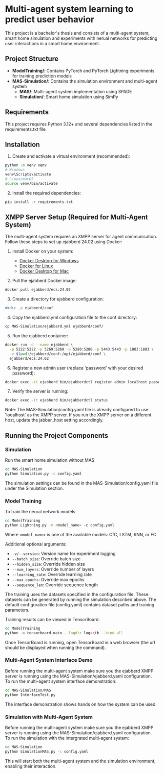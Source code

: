 # Multi-agent system learning to predict user behavior

This project is a bachelor's thesis and consists of a multi-agent system, smart home simulation and experiments with nerual networks for predicting user interactions in a smart home environment. 

## Project Structure

- **ModelTraining/**: Contains PyTorch and PyTorch Lightning experiments for training prediction models
- **MAS-Simulation/**: Contains the simulation environment and multi-agent system
  - **MAS/**: Multi-agent system implementation using SPADE
  - **Simulation/**: Smart home simulation using SimPy


## Requirements

This project requires Python 3.12+ and several dependencies listed in the requirements.txt file.

## Installation

1. Create and activate a virtual environment (recommended):
```bash
python -m venv venv
# Windows
venv\Scripts\activate
# Linux/macOS
source venv/bin/activate
```

2. Install the required dependencies:
```bash
pip install -r requirements.txt
```

## XMPP Server Setup (Required for Multi-Agent System)

The multi-agent system requires an XMPP server for agent communication. Follow these steps to set up ejabberd 24.02 using Docker:

1. Install Docker on your system:
   - [Docker Desktop for Windows](https://www.docker.com/products/docker-desktop)
   - [Docker for Linux](https://docs.docker.com/engine/install/)
   - [Docker Desktop for Mac](https://www.docker.com/products/docker-desktop)

2. Pull the ejabberd Docker image:
```bash
docker pull ejabberd/ecs:24.02
```
3. Create a directory for ejabberd configuration:
```bash
mkdir -p ejabberd/conf
```
4. Copy the ejabberd.yml configuration file to the conf directory:
```bash
cp MAS-Simulation/ejabberd.yml ejabberd/conf/
```
5. Run the ejabberd container:
```bash
docker run -d --name ejabberd \
  -p 5222:5222 -p 5269:5269 -p 5280:5280 -p 5443:5443 -p 1883:1883 \
  -v $(pwd)/ejabberd/conf:/opt/ejabberd/conf \
  ejabberd/ecs:24.02
```
6. Register a new admin user (replace 'password' with your desired password):
```bash
docker exec -it ejabberd bin/ejabberdctl register admin localhost password
```
7. Verify the server is running:
```bash
docker exec -it ejabberd bin/ejabberdctl status
```
Note: The MAS-Simulation/config.yaml file is already configured to use 'localhost' as the XMPP server. If you run the XMPP server on a different host, update the jabber_host setting accordingly.

## Running the Project Components

### Simulation

Run the smart home simulation without MAS:

```bash
cd MAS-Simulation
python Simulation.py -c config.yaml
```

The simulation settings can be found in the MAS-Simulation/config.yaml file under the Simulation section.

### Model Training

To train the neural network models:

```bash
cd ModelTraining
python Lightning.py -m <model_name> -c config.yaml
```

Where `<model_name>` is one of the available models: CfC, LSTM, RNN, or FC.

Additional optional arguments:
- `-v/--version`: Version name for experiment logging
- `--batch_size`: Override batch size
- `--hidden_size`: Override hidden size
- `--num_layers`: Override number of layers
- `--learning_rate`: Override learning rate
- `--max_epochs`: Override max epochs
- `--sequence_len`: Override sequence length

The training uses the datasets specified in the configuration file. These datasets can be generated by running the simulation described above. The default configuration file (config.yaml) contains dataset paths and training parameters.

Training results can be viewed in TensorBoard:

```bash
cd ModelTraining
python -m tensorboard.main --logdir logs\tb --bind_all
```

Once TensorBoard is running, open TensorBoard in a web browser (the url should be displayed when running the command).

### Multi-Agent System Interface Demo

Before running the multi-agent system make sure you the ejabberd XMPP server is running using the MAS-Simulation/ejabberd.yaml configuration.  
To run the multi-agent system interface demonstration:

```bash
cd MAS-Simulation/MAS
python InterfaceTest.py
```

The interface demonstration shows hands on how the system can be used.

### Simulation with Multi-Agent System

Before running the multi-agent system make sure you the ejabberd XMPP server is running using the MAS-Simulation/ejabberd.yaml configuration.  
To run the simulation with the intergrated multi-agent system:

```bash
cd MAS-Simulation
python SimulationMAS.py -c config.yaml
```

This will start both the multi-agent system and the simulation environment, enabling their interaction.


